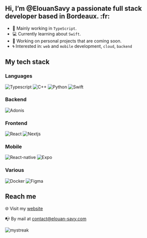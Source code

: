 <h2>Hi, I’m @ElouanSavy a passionate full stack developer based in Bordeaux. :fr: </h2>

+ :rocket: Mainly working in `TypeScript`.
+ :computer: Currently learning about `Swift`.
+ :seedling: Working on personal projects that are coming soon.
+ :cyclone: Interested in: `web` and `mobile` development, `cloud`, `backend`

<h2>My tech stack</h2>

<h3>Languages</h3>

![Typescript](https://img.shields.io/badge/TypeScript-007ACC?style=for-the-badge&logo=typescript&logoColor=white)
![C++](https://img.shields.io/badge/C%2B%2B-00599C?style=for-the-badge&logo=c%2B%2B&logoColor=white)
![Python](https://img.shields.io/badge/Python-FFD43B?style=for-the-badge&logo=python&logoColor=blue)
![Swift](https://img.shields.io/badge/Swift-FA7343?style=for-the-badge&logo=swift&logoColor=white)

<h3>Backend</h3>

![Adonis](https://img.shields.io/badge/adonis%20js-220052?style=for-the-badge&logo=adonisjs&logoColor=white)

<h3>Frontend</h3>

![React](https://img.shields.io/badge/React-20232A?style=for-the-badge&logo=react&logoColor=61DAFB)
![Nextjs](https://img.shields.io/badge/next%20js-000000?style=for-the-badge&logo=nextdotjs&logoColor=white)

<h3>Mobile</h3>

![React-native](https://img.shields.io/badge/React_Native-20232A?style=for-the-badge&logo=react&logoColor=61DAFB)
![Expo](https://img.shields.io/badge/Expo-1B1F23?style=for-the-badge&logo=expo&logoColor=white)

<h3>Various</h3>

![Docker](https://img.shields.io/badge/Docker-2CA5E0?style=for-the-badge&logo=docker&logoColor=white)
![Figma](https://img.shields.io/badge/Figma-F24E1E?style=for-the-badge&logo=figma&logoColor=white)

<h2>Reach me</h2>

:globe_with_meridians: Visit my [website](https://www.elouan-savy.com)

:mailbox_with_no_mail: By mail at [contact@elouan-savy.com](mailto:contact@elouan-savy.com)


<img src="https://github-readme-streak-stats.herokuapp.com/?user=ElouanSavy&theme=tokyonight" alt="mystreak"/>
